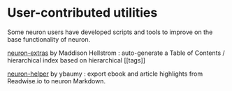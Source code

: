 # User-contributed utilities

Some neuron users have developed scripts and tools to improve on the base functionality of neuron.

[neuron-extras](https://github.com/b0o/neuron-extras) by Maddison Hellstrom
: auto-generate a Table of Contents / hierarchical index based on hierarchical [[tags]]

[neuron-helper](https://git.lost-frequencies.eu/ybaumy/neuron-helper) by ybaumy
: export ebook and article highlights from Readwise.io to neuron Markdown.

